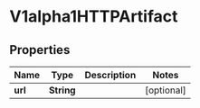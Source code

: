 

# V1alpha1HTTPArtifact

## Properties

Name | Type | Description | Notes
------------ | ------------- | ------------- | -------------
**url** | **String** |  |  [optional]



